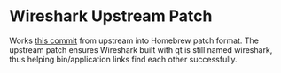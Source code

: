 Wireshark Upstream Patch
=======

Works [this commit](https://code.wireshark.org/review/#/c/3963/2/packaging/macosx/osx-app.sh,unified) from upstream into Homebrew patch format. The upstream patch ensures Wireshark built with qt is still named wireshark, thus helping bin/application links find each other successfully.